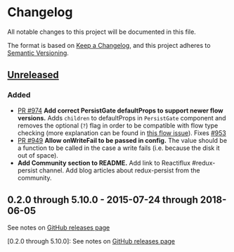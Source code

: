 # Changelog
All notable changes to this project will be documented in this file.

The format is based on [Keep a Changelog](https://keepachangelog.com/en/1.0.0/),
and this project adheres to [Semantic Versioning](https://semver.org/spec/v2.0.0.html).

## [Unreleased]
### Added
- [PR #974](https://github.com/rt2zz/redux-persist/pull/974) **Add correct PersistGate defaultProps to support newer flow versions.** Adds `children` to defaultProps in `PersistGate` component and removes the optional (`?`) flag in order to be compatible with flow type checking (more explanation can be found in [this flow issue](facebook/flow#1660)). Fixes [#953](https://github.com/rt2zz/redux-persist/issues/953)
- [PR #949](https://github.com/rt2zz/redux-persist/pull/949) **Allow onWriteFail
to be passed in config.** The value should be a function to be called in the
case a write fails (i.e. because the disk it out of space).
- **Add Community section to README.** Add link to Reactiflux #redux-persist
channel. Add blog articles about redux-persist from the community.

## 0.2.0 through 5.10.0 - 2015-07-24 through 2018-06-05
See notes on [GitHub releases page](https://github.com/rt2zz/redux-persist/releases)

[Unreleased]: https://github.com/olivierlacan/keep-a-changelog/compare/v5.10.0...HEAD
[0.2.0 through 5.10.0]: See notes on [GitHub releases page](https://github.com/rt2zz/redux-persist/releases)
